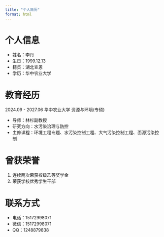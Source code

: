 ```yaml
---
title: "个人简历"
format: html
---
```

<style>
body {
    background-image: url('back.jpg');
    background-repeat: no-repeat;
    background-size: 88% auto; 
}
</style>
# 个人信息
- 姓名：李丹
- 生日：1999.12.13
- 籍贯：湖北宣恩
- 学历：华中农业大学

# 教育经历
2024.09 - 2027.06 华中农业大学 资源与环境(专硕)
- 导师：林杉副教授
- 研究方向：水污染治理与防控
- 主修课程：环境工程专题、水污染控制工程、大气污染控制工程、面源污染控制

# 曾获荣誉
1. 连续两次荣获校级乙等奖学金
2. 荣获学校优秀学生干部

# 联系方式
- 电话：15172998071
- 微信：15172998071
- QQ：1248879838
